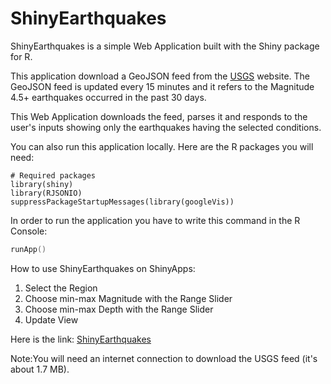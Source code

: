 ShinyEarthquakes
====================

ShinyEarthquakes is a simple Web Application built with the  Shiny package for R.

This application download a GeoJSON feed from the [USGS](http://earthquake.usgs.gov/earthquakes/feed/v1.0/geojson.php) website. The GeoJSON feed is updated every 15 minutes and it refers to the Magnitude 4.5+ earthquakes occurred in the past 30 days.

This Web Application downloads the feed, parses it and responds to the user's inputs showing only the earthquakes having the selected conditions.

You can also run this application locally. Here are the R packages you will need:

```{r}
# Required packages
library(shiny)
library(RJSONIO)
suppressPackageStartupMessages(library(googleVis))
```
In order to run the application you have to write this command in the R Console:

```S
runApp()
```

How to use ShinyEarthquakes on ShinyApps:

1. Select the Region
2. Choose min-max Magnitude with the Range Slider
3. Choose min-max Depth with the Range Slider
4. Update View


Here is the link: [ShinyEarthquakes](http://jackaljack.github.io)

Note:You will need an internet connection to download the USGS feed (it's about 1.7 MB).

